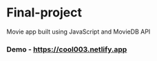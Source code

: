 # Final-project

Movie app built using JavaScript and MovieDB API

### Demo - <https://cool003.netlify.app>